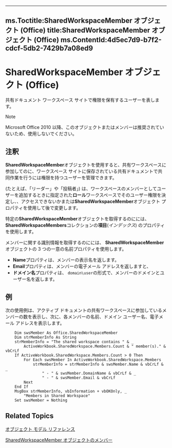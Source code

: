 

---
ms.Toctitle:SharedWorkspaceMember オブジェクト (Office)
title:SharedWorkspaceMember オブジェクト (Office)
ms.ContentId:4d5ec7d9-b7f2-cdcf-5db2-7429b7a08ed9
---
# SharedWorkspaceMember オブジェクト (Office)




共有ドキュメント ワークスペース サイトで権限を保有するユーザーを表します。

>[!NOTE]
>Microsoft Office 2010 以降、このオブジェクトまたはメンバーは推奨されていないため、使用しないでください。





## 注釈
**SharedWorkspaceMember**オブジェクトを使用すると、共有ワークスペースに参加してのに、ワークスペース サイトに保存されている共有ドキュメントで共同作業を行うには権限を持つユーザーを管理できます。



(たとえば、「リーダー」や「投稿者」) は、ワークスペースのメンバーとしてユーザーを追加するときに指定された**ロール**ワークスペースでそのユーザー権限を決定し、、アクセスできないかまたは**SharedWorkspaceMember**オブジェクト プロパティを使用して後で変更します。



特定の**SharedWorkspaceMember**オブジェクトを取得するのにには、 **SharedWorkspaceMembers**コレクションの**項目**(*インデックス*) のプロパティを使用します。



メンバーに関する識別情報を取得するのにには、 **SharedWorkspaceMember**オブジェクトの 3 つの一意の名前プロパティを使用します。

- **Name**プロパティは、メンバーの表示名を返します。
- **Email**プロパティは、メンバーの電子メール アドレスを返しますと、
- **ドメイン名**プロパティは、 `domain\user`の形式で、メンバーのドメインとユーザー名を返します。








## 例
次の使用例は、アクティブ ドキュメントの共有ワークスペースに参加しているメンバーの数を表示し、次に、各メンバーの名前、ドメイン ユーザー名、電子メール アドレスを表示します。

```sourcecode
    Dim swsMember As Office.SharedWorkspaceMember 
    Dim strMemberInfo As String 
    strMemberInfo = "The shared workspace contains " & _ 
        ActiveWorkbook.SharedWorkspace.Members.Count & " member(s)." & vbCrLf 
    If ActiveWorkbook.SharedWorkspace.Members.Count > 0 Then 
        For Each swsMember In ActiveWorkbook.SharedWorkspace.Members 
            strMemberInfo = strMemberInfo & swsMember.Name & vbCrLf & _ 
                " - " & swsMember.DomainName & vbCrLf & _ 
                " - " & swsMember.Email & vbCrLf 
        Next 
    End If 
    MsgBox strMemberInfo, vbInformation + vbOKOnly, _ 
        "Members in Shared Workspace" 
    Set swsMember = Nothing 

```




## Related Topics

[オブジェクト モデル リファレンス](499c789a-aba2-0fad-649a-0ea964cd3b5e.md)

[SharedWorkspaceMember オブジェクトのメンバー](d2519ac4-a9a3-0480-c7c3-dbd98c514692.md)




